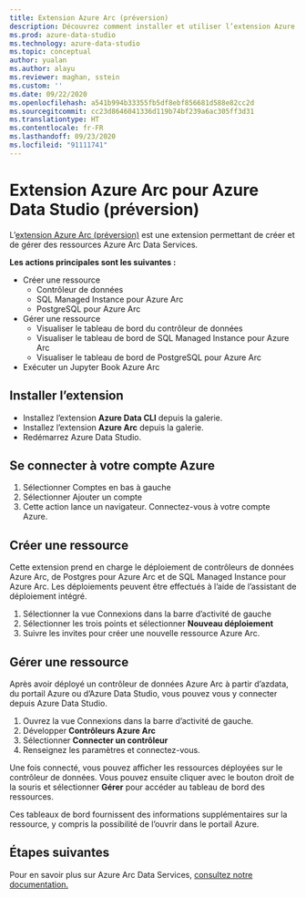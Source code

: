 ```yaml
---
title: Extension Azure Arc (préversion)
description: Découvrez comment installer et utiliser l’extension Azure Arc pour essayer Azure Arc Data Services.
ms.prod: azure-data-studio
ms.technology: azure-data-studio
ms.topic: conceptual
author: yualan
ms.author: alayu
ms.reviewer: maghan, sstein
ms.custom: ''
ms.date: 09/22/2020
ms.openlocfilehash: a541b994b33355fb5df8ebf856681d588e82cc2d
ms.sourcegitcommit: cc23d8646041336d119b74bf239a6ac305ff3d31
ms.translationtype: HT
ms.contentlocale: fr-FR
ms.lasthandoff: 09/23/2020
ms.locfileid: "91111741"
---
```

# <a name="azure-arc-extension-for-azure-data-studio-preview"></a>Extension Azure Arc pour Azure Data Studio (préversion)

L’[extension Azure Arc (préversion)](https://aka.ms/azurearcdata-docs) est une extension permettant de créer et de gérer des ressources Azure Arc Data Services.

**Les actions principales sont les suivantes :**
- Créer une ressource
    - Contrôleur de données
    - SQL Managed Instance pour Azure Arc
    - PostgreSQL pour Azure Arc
- Gérer une ressource
    - Visualiser le tableau de bord du contrôleur de données
    - Visualiser le tableau de bord de SQL Managed Instance pour Azure Arc
    - Visualiser le tableau de bord de PostgreSQL pour Azure Arc
- Exécuter un Jupyter Book Azure Arc

## <a name="install-the-extension"></a>Installer l’extension
- Installez l’extension **Azure Data CLI** depuis la galerie.
- Installez l’extension **Azure Arc** depuis la galerie.
- Redémarrez Azure Data Studio.

## <a name="sign-in-with-azure-account"></a>Se connecter à votre compte Azure
1. Sélectionner Comptes en bas à gauche
1. Sélectionner Ajouter un compte
1. Cette action lance un navigateur. Connectez-vous à votre compte Azure.

## <a name="create-a-resource"></a>Créer une ressource
Cette extension prend en charge le déploiement de contrôleurs de données Azure Arc, de Postgres pour Azure Arc et de SQL Managed Instance pour Azure Arc. Les déploiements peuvent être effectués à l’aide de l’assistant de déploiement intégré.

1. Sélectionner la vue Connexions dans la barre d’activité de gauche
1. Sélectionner les trois points et sélectionner **Nouveau déploiement**
1. Suivre les invites pour créer une nouvelle ressource Azure Arc.

## <a name="manage-a-resource"></a>Gérer une ressource
Après avoir déployé un contrôleur de données Azure Arc à partir d’azdata, du portail Azure ou d’Azure Data Studio, vous pouvez vous y connecter depuis Azure Data Studio.

1. Ouvrez la vue Connexions dans la barre d’activité de gauche.
1. Développer **Contrôleurs Azure Arc**
1. Sélectionner **Connecter un contrôleur**
1. Renseignez les paramètres et connectez-vous.

Une fois connecté, vous pouvez afficher les ressources déployées sur le contrôleur de données. Vous pouvez ensuite cliquer avec le bouton droit de la souris et sélectionner **Gérer** pour accéder au tableau de bord des ressources.  

Ces tableaux de bord fournissent des informations supplémentaires sur la ressource, y compris la possibilité de l’ouvrir dans le portail Azure.

## <a name="next-steps"></a>Étapes suivantes
Pour en savoir plus sur Azure Arc Data Services, [consultez notre documentation.](https://aka.ms/azurearcdata-docs)
